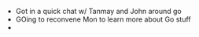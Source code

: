 - Got in a quick chat w/ Tanmay and John around go
- GOing to reconvene Mon to learn more about Go stuff
-